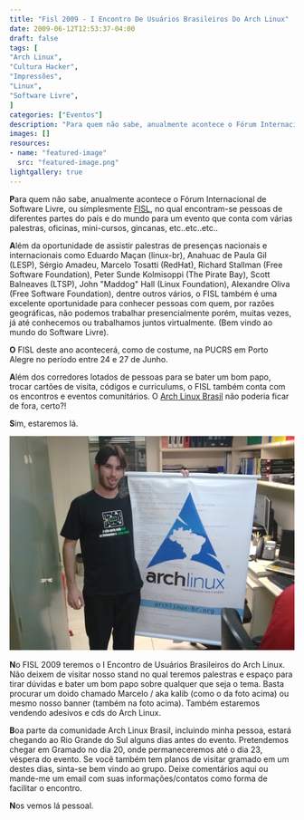 ```yaml
---
title: "Fisl 2009 - I Encontro De Usuários Brasileiros Do Arch Linux"
date: 2009-06-12T12:53:37-04:00
draft: false
tags: [
"Arch Linux",
"Cultura Hacker",
"Impressões",
"Linux",
"Software Livre",
]
categories: ["Eventos"]
description: "Para quem não sabe, anualmente acontece o Fórum Internacional de Software Livre, ou simplesmente FISL, no qual encontram-se pessoas de diferentes partes do país e do mundo para um evento que conta com várias palestras, oficinas, mini-cursos, gincanas, etc..etc..etc.."
images: []
resources:
- name: "featured-image"
  src: "featured-image.png"
lightgallery: true
---
```

**P**ara quem não sabe, anualmente acontece o Fórum Internacional de Software Livre, ou simplesmente [FISL](https://fisl.softwarelivre.org/10/www/), no qual encontram-se pessoas de diferentes partes do país e do mundo para um evento que conta com várias palestras, oficinas, mini-cursos, gincanas, etc..etc..etc..

<!--more-->

**A**lém da oportunidade de assistir palestras de presenças nacionais e internacionais como Eduardo Maçan (linux-br), Anahuac de Paula Gil (LESP), Sérgio Amadeu, Marcelo Tosatti (RedHat), Richard Stallman (Free Software Foundation), Peter Sunde Kolmisoppi (The Pirate Bay), Scott Balneaves (LTSP), John "Maddog" Hall (Linux Foundation), Alexandre Oliva (Free Software Foundation), dentre outros vários, o FISL também é uma excelente oportunidade para conhecer pessoas com quem, por razões geográficas, não podemos trabalhar presencialmente porém, muitas vezes, já até conhecemos ou trabalhamos juntos virtualmente. (Bem vindo ao mundo do Software Livre).

**O** FISL deste ano acontecerá, como de costume, na PUCRS em Porto Alegre no período entre 24 e 27 de Junho.

**A**lém dos corredores lotados de pessoas para se bater um bom papo, trocar cartões de visita, códigos e curriculums, o FISL também conta com os encontros e eventos comunitários. O [Arch Linux Brasil](https://www.archlinux-br.org) não poderia ficar de fora, certo?!

**S**im, estaremos lá.

![Arch Linux Banner](05062009062.jpg)

**N**o FISL 2009 teremos o I Encontro de Usuários Brasileiros do Arch Linux. Não deixem de visitar nosso stand no qual teremos palestras e espaço para tirar dúvidas e bater um bom papo sobre qualquer que seja o tema. Basta procurar um doido chamado Marcelo / aka kalib (como o da foto acima) ou mesmo nosso banner (também na foto acima). Também estaremos vendendo adesivos e cds do Arch Linux.

**B**oa parte da comunidade Arch Linux Brasil, incluindo minha pessoa, estará chegando ao Rio Grande do Sul alguns dias antes do evento. Pretendemos chegar em Gramado no dia 20, onde permaneceremos até o dia 23, véspera do evento. Se você também tem planos de visitar gramado em um destes dias, sinta-se bem vindo ao grupo. Deixe comentários aqui ou mande-me um email com suas informações/contatos como forma de facilitar o encontro.

**N**os vemos lá pessoal.
